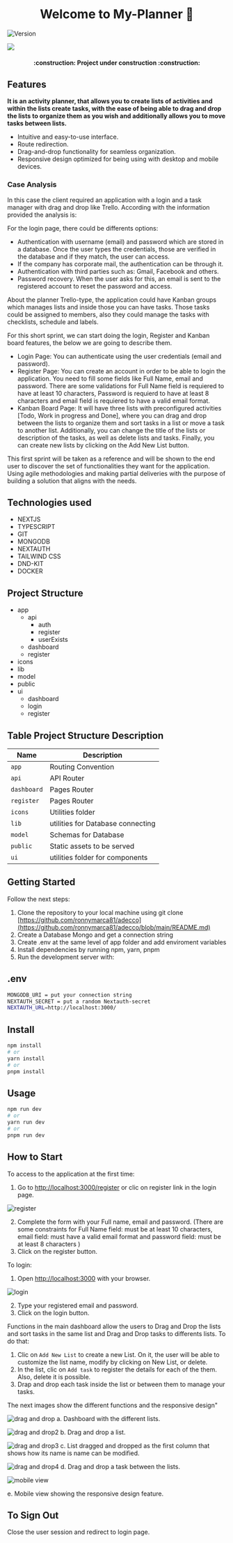 <h1 align="center">Welcome to My-Planner 👋</h1>
<p>
  <img alt="Version" src="https://img.shields.io/badge/version-0.1.0-blue.svg?cacheSeconds=2592000" />
</p>
<p align="left">
   <img src="https://img.shields.io/badge/STATUS-%20DEVELOPNG-green">
</p>
<h4 align="center">
:construction: Project under construction :construction:
</h4>

## Features

**It is an activity planner, that allows you to create lists of activities and within the lists create tasks, with the ease of being able to drag and drop the lists to organize them as you wish and additionally allows you to move tasks between lists.**

- Intuitive and easy-to-use interface.
- Route redirection.
- Drag-and-drop functionality for seamless organization.
- Responsive design optimized for being using with desktop and mobile devices.

### Case Analysis

In this case the client required an application with a login and a task manager with drag and drop like Trello. According with the information provided the analysis is:

For the login page, there could be differents options:
- Authentication with username (email) and password which are stored in a database. Once the user types the credentials, those are verified in the database and if they match, the user can access.
- If the company has corporate mail, the authentication can be through it.
- Authentication with third parties such as: Gmail, Facebook and others.
- Password recovery. When the user asks for this, an email is sent to the registered account to reset the password and access.

About the planner Trello-type, the application could have Kanban groups which manages lists and inside those you can have tasks. Those tasks could be assigned to members, also they could manage the tasks with checklists, schedule and labels.

For this short sprint, we can start doing the login, Register and Kanban board features, the below we are going to describe them.
- Login Page: You can authenticate using the user credentials (email and password).
- Register Page: You can create an account in order to be able to login the application. You need to fill some fields like Full Name, email and password. There are some validations for Full Name field is requiered to have at least 10 characters, Password is requierd to   have at least 8 characters and email field is requiered to have a valid email format.
- Kanban Board Page: It will have three lists with preconfigured activities [Todo, Work in progress and Done], where you can drag and drop between the lists to organize them and sort tasks in a list or move a task to another list. Additionally, you can change the title     of the lists or description of the tasks, as well as delete lists and tasks.
  Finally, you can create new lists by clicking on the Add New List button.

This first sprint will be taken as a reference and will be shown to the end user to discover the set of functionalities they want for the application. Using agile methodologies and making partial deliveries with the purpose of building a solution that aligns with the needs.

## Technologies used

- NEXTJS
- TYPESCRIPT
- GIT
- MONGODB
- NEXTAUTH
- TAILWIND CSS
- DND-KIT
- DOCKER

## Project Structure

- app
  - api
    - auth
    - register
    - userExists
  - dashboard
  - register
- icons
- lib
- model
- public
- ui
  - dashboard
  - login
  - register

## Table Project Structure Description

| Name         | Description                        |
| ---          | ---                                |
| `app`        | Routing Convention                 |
| `api`        | API Router                         |
| `dashboard`  | Pages Router                       |
| `register`   | Pages Router                       |
| `icons`      | Utilities folder                   | 
| `lib`        | utilities for Database connecting  |
| `model`      | Schemas for Database               |
| `public`     | Static assets to be served         |
| `ui`         | utilities folder for components    |



## Getting Started

Follow the next steps:

1. Clone the repository to your local machine using git clone [https://github.com/ronnymarca81/adecco](https://github.com/ronnymarca81/adecco/blob/main/README.md)
2. Create a Database Mongo and get a connection string
3. Create .env at the same level of app folder and add enviroment variables
4. Install dependencies by running npm, yarn, pnpm
6. Run the development server with:

## .env
```sh
MONGODB_URI = put your connection string
NEXTAUTH_SECRET = put a random Nextauth-secret
NEXTAUTH_URL=http://localhost:3000/
```

## Install

```sh
npm install
# or
yarn install
# or
pnpm install
```

## Usage

```bash
npm run dev
# or
yarn run dev
# or
pnpm run dev
```

## How to Start

To access to the application at the first time:
1. Go to [http://localhost:3000/register](http://localhost:3000/register) or clic on register link in the login page.

![register](https://github.com/ronnymarca81/adecco/assets/107527808/55f9abaa-85d9-437f-9b94-fc1cbf05325c)

2. Complete the form with your Full name, email and password. (There are some constraints for Full Name field: must be at least 10 characters, email field: must have a valid email format and password field: must be at least 8 characters )
3. Click on the register button.


To login:
1. Open [http://localhost:3000](http://localhost:3000) with your browser.

![login](https://github.com/ronnymarca81/adecco/assets/107527808/a4e88bdf-b53d-4174-a943-0ceb0f9f90aa)

2. Type your registered email and password.
3. Click on the login button.


Functions in the main dashboard allow the users to Drag and Drop the lists and sort tasks in the same list and Drag and Drop tasks to differents lists. To do that:

1. Clic on `Add New List` to create a new List. On it, the user will be able to customize the list name, modify by clicking on New List, or delete.
2. In the list, clic on `Add task` to register the details for each of the them. Also, delete it is possible.
3. Drap and drop each task inside the list or between them to manage your tasks.

The next images show the different functions and the responsive design"

![drag and drop](https://github.com/ronnymarca81/adecco/assets/107527808/581aca8e-e926-4a7c-aafe-db093307398f)
a. Dashboard with the different lists.

![drag and drop2](https://github.com/ronnymarca81/adecco/assets/107527808/f4965f35-e05f-4462-a9f2-d2ef546a3a61)
b. Drag and drop a list.

![drag and drop3](https://github.com/ronnymarca81/adecco/assets/107527808/977a499f-bece-4d31-8b5e-91e87f6760a7)
c. List dragged and dropped as the first column that shows how its name is name can be modified.

![drag and drop4](https://github.com/ronnymarca81/adecco/assets/107527808/750a7b1a-0c74-4d13-a404-2efb37350541)
d. Drag and drop a task between the lists.

![mobile view](https://github.com/ronnymarca81/adecco/assets/107527808/872378d9-5308-41aa-82c2-2138dc214254)

e. Mobile view showing the responsive design feature.

## To Sign Out

Close the user session and redirect to login page.


